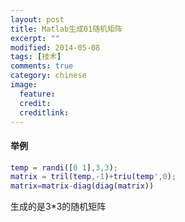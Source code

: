 ```yaml
---
layout: post
title: Matlab生成01随机矩阵
excerpt: ""
modified: 2014-05-08
tags: [技术]
comments: true
category: chinese
image:
  feature: 
  credit: 
  creditlink: 
---
```

#### 举例
~~~ matlab
temp = randi([0 1],3,3);
matrix = tril(temp,-1)+triu(temp',0);
matrix=matrix-diag(diag(matrix))
~~~~

生成的是3*3的随机矩阵